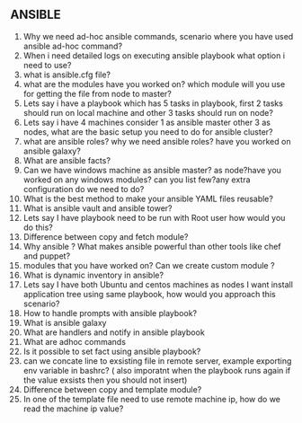 ANSIBLE
--------
1. Why we need ad-hoc ansible commands, scenario where you have used ansible ad-hoc command?
2. When i need detailed logs on executing ansible playbook what option i need to use?
3. what is ansible.cfg file?
4. what are the modules have you worked on? which module will you use for getting the file from node to master?
5. Lets say i have a playbook which has 5 tasks in playbook, first 2 tasks should run on local machine and other 3 tasks should run on node?
6. Lets say i have 4 machines consider 1 as ansible master other 3 as nodes, what are the basic setup you need to do for ansible cluster?
7. what are ansible roles? why we need ansible roles? have you worked on ansible galaxy?
8. What are ansible facts?
9. Can we have windows machine as ansible master? as node?have you worked on any windows modules? can you list few?any extra configuration do we need to do?
10. What is the best method to make your ansible YAML files reusable?
11. What is ansible vault and ansible tower?
12. Lets say I have playbook need to be run with Root user how would you do this?
13. Difference between copy and fetch module?
14. Why ansible ? What makes ansible powerful than other tools like chef and puppet?
15. modules that you have worked on? Can we create custom module ?
16. What is dynamic inventory in ansible?
17. Lets say I have both Ubuntu and centos machines as nodes I want install application tree using same playbook, how would you approach this scenario?
18. How to handle prompts with ansible playbook?
19. What is ansible galaxy
20. What are handlers and notify in ansible playbook
21. What are adhoc commands
22. Is it possible to set fact using ansible playbook?
23. can we concate line to exsisting file in remote server, example exporting env variable in bashrc? ( also imporatnt when the playbook runs again if the value exsists then you should not insert)
24. Difference between copy and template module?
25. In one of the template file need to use remote machine ip, how do we read the machine ip value?